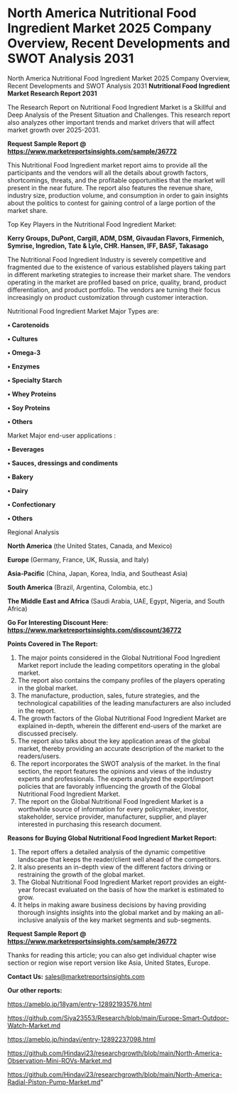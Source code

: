 # North America Nutritional Food Ingredient Market 2025 Company Overview, Recent Developments and SWOT Analysis 2031
North America Nutritional Food Ingredient Market 2025 Company Overview, Recent Developments and SWOT Analysis 2031
<strong>Nutritional Food Ingredient Market Research Report 2031</strong>

The Research Report on Nutritional Food Ingredient Market is a Skillful and Deep Analysis of the Present Situation and Challenges. This research report also analyzes other important trends and market drivers that will affect market growth over 2025-2031.

<strong>Request Sample Report @ <a href=https://www.marketreportsinsights.com/sample/36772>https://www.marketreportsinsights.com/sample/36772</a></strong>

This Nutritional Food Ingredient market report aims to provide all the participants and the vendors will all the details about growth factors, shortcomings, threats, and the profitable opportunities that the market will present in the near future. The report also features the revenue share, industry size, production volume, and consumption in order to gain insights about the politics to contest for gaining control of a large portion of the market share.

Top Key Players in the Nutritional Food Ingredient Market:

<strong>Kerry Groups, DuPont, Cargill, ADM, DSM, Givaudan Flavors, Firmenich, Symrise, Ingredion, Tate & Lyle, CHR. Hansen, IFF, BASF, Takasago</strong>

The Nutritional Food Ingredient Industry is severely competitive and fragmented due to the existence of various established players taking part in different marketing strategies to increase their market share. The vendors operating in the market are profiled based on price, quality, brand, product differentiation, and product portfolio. The vendors are turning their focus increasingly on product customization through customer interaction.

Nutritional Food Ingredient Market Major Types are:

<strong>•  Carotenoids

•  Cultures

•  Omega-3

•  Enzymes

•  Specialty Starch

•  Whey Proteins

•  Soy Proteins

•  Others</strong>

Market Major end-user applications :

<strong>•  Beverages

•  Sauces, dressings and condiments

•  Bakery

•  Dairy

•  Confectionary

•  Others</strong>

Regional Analysis

</u><strong><b>North America</b></strong> (the United States, Canada, and Mexico)

<strong><b>Europe </b></strong>(Germany, France, UK, Russia, and Italy)

<strong><b>Asia-Pacific</b></strong> (China, Japan, Korea, India, and Southeast Asia)

<strong><b>South America</b></strong> (Brazil, Argentina, Colombia, etc.)

<strong><b>The Middle East and Africa</b></strong> (Saudi Arabia, UAE, Egypt, Nigeria, and South Africa)

<strong>Go For Interesting Discount Here: <a href=https://www.marketreportsinsights.com/discount/36772>https://www.marketreportsinsights.com/discount/36772</a></strong>

<strong>Points Covered in The Report:</strong>
<ol>
  <li>The major points considered in the Global Nutritional Food Ingredient Market report include the leading competitors operating in the global market.</li>
  <li>The report also contains the company profiles of the players operating in the global market.</li>
  <li>The manufacture, production, sales, future strategies, and the technological capabilities of the leading manufacturers are also included in the report.</li>
  <li>The growth factors of the Global Nutritional Food Ingredient Market are explained in-depth, wherein the different end-users of the market are discussed precisely.</li>
  <li>The report also talks about the key application areas of the global market, thereby providing an accurate description of the market to the readers/users.</li>
  <li>The report incorporates the SWOT analysis of the market. In the final section, the report features the opinions and views of the industry experts and professionals. The experts analyzed the export/import policies that are favorably influencing the growth of the Global Nutritional Food Ingredient Market.</li>
  <li>The report on the Global Nutritional Food Ingredient Market is a worthwhile source of information for every policymaker, investor, stakeholder, service provider, manufacturer, supplier, and player interested in purchasing this research document.</li>
</ol>
<strong>Reasons for Buying Global Nutritional Food Ingredient Market Report:</strong>

<ol>
  <li>The report offers a detailed analysis of the dynamic competitive landscape that keeps the reader/client well ahead of the competitors.</li>
  <li>It also presents an in-depth view of the different factors driving or restraining the growth of the global market.</li>
  <li>The Global Nutritional Food Ingredient Market report provides an eight-year forecast evaluated on the basis of how the market is estimated to grow.</li>
  <li>It helps in making aware business decisions by having providing thorough insights insights into the global market and by making an all-inclusive analysis of the key market segments and sub-segments.</li>
</ol>
<strong>Request Sample Report @ <a href=https://www.marketreportsinsights.com/sample/36772>https://www.marketreportsinsights.com/sample/36772</a></strong>


Thanks for reading this article; you can also get individual chapter wise section or region wise report version like Asia, United States, Europe.

<strong>Contact Us:</strong>
sales@marketreportsinsights.com

<strong>Our other reports:</strong>

<a href=https://ameblo.jp/18yam/entry-12892193576.html>https://ameblo.jp/18yam/entry-12892193576.html</a>

<a href=https://github.com/Siya23553/Research/blob/main/Europe-Smart-Outdoor-Watch-Market.md>https://github.com/Siya23553/Research/blob/main/Europe-Smart-Outdoor-Watch-Market.md</a>

<a href=https://ameblo.jp/hindavi/entry-12892237098.html>https://ameblo.jp/hindavi/entry-12892237098.html</a>

<a href=https://github.com/Hindavi23/researchgrowth/blob/main/North-America-Observation-Mini-ROVs-Market.md>https://github.com/Hindavi23/researchgrowth/blob/main/North-America-Observation-Mini-ROVs-Market.md</a>

<a href=https://github.com/Hindavi23/researchgrowth/blob/main/North-America-Radial-Piston-Pump-Market.md>https://github.com/Hindavi23/researchgrowth/blob/main/North-America-Radial-Piston-Pump-Market.md</a>"
